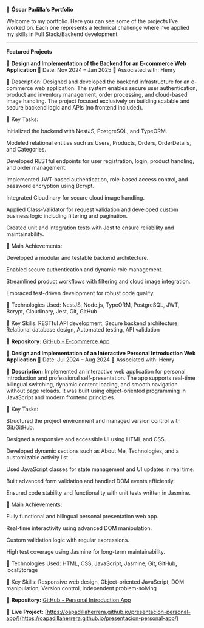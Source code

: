 
🚀 **Óscar Padilla's Portfolio**

Welcome to my portfolio. Here you can see some of the projects I’ve worked on. Each one represents a technical challenge where I’ve applied my skills in Full Stack/Backend development.

---

**Featured Projects**

🛒 **Design and Implementation of the Backend for an E-commerce Web Application**
📆 Date: Nov 2024 – Jan 2025
🏢 Associated with: Henry

🔹 Description:
Designed and developed the backend infrastructure for an e-commerce web application. The system enables secure user authentication, product and inventory management, order processing, and cloud-based image handling. The project focused exclusively on building scalable and secure backend logic and APIs (no frontend included).

🔹 Key Tasks:

Initialized the backend with NestJS, PostgreSQL, and TypeORM.

Modeled relational entities such as Users, Products, Orders, OrderDetails, and Categories.

Developed RESTful endpoints for user registration, login, product handling, and order management.

Implemented JWT-based authentication, role-based access control, and password encryption using Bcrypt.

Integrated Cloudinary for secure cloud image handling.

Applied Class-Validator for request validation and developed custom business logic including filtering and pagination.

Created unit and integration tests with Jest to ensure reliability and maintainability.

🔹 Main Achievements:

Developed a modular and testable backend architecture.

Enabled secure authentication and dynamic role management.

Streamlined product workflows with filtering and cloud image integration.

Embraced test-driven development for robust code quality.

🔹 Technologies Used:
NestJS, Node.js, TypeORM, PostgreSQL, JWT, Bcrypt, Cloudinary, Jest, Git, GitHub

🔹 Key Skills:
RESTful API development, Secure backend architecture, Relational database design, Automated testing, API validation

🔗 **Repository:** [GitHub - E-commerce App](https://github.com/OAPadillaHerrera/ecommerce-app)


🎯 **Design and Implementation of an Interactive Personal Introduction Web Application**
📆 Date: Jul 2024 – Aug 2024
🏢 Associated with: Henry

🔹 **Description:**
Implemented an interactive web application for personal introduction and professional self-presentation. The app supports real-time bilingual switching, dynamic content loading, and smooth navigation without page reloads. It was built using object-oriented programming in JavaScript and modern frontend principles.

🔹 Key Tasks:

Structured the project environment and managed version control with Git/GitHub.

Designed a responsive and accessible UI using HTML and CSS.

Developed dynamic sections such as About Me, Technologies, and a customizable activity list.

Used JavaScript classes for state management and UI updates in real time.

Built advanced form validation and handled DOM events efficiently.

Ensured code stability and functionality with unit tests written in Jasmine.

🔹 Main Achievements:

Fully functional and bilingual personal presentation web app.

Real-time interactivity using advanced DOM manipulation.

Custom validation logic with regular expressions.

High test coverage using Jasmine for long-term maintainability.

🔹 Technologies Used:
HTML, CSS, JavaScript, Jasmine, Git, GitHub, localStorage

🔹 Key Skills:
Responsive web design, Object-oriented JavaScript, DOM manipulation, Version control, Independent problem-solving

🔗 **Repository:** [GitHub - Personal Introduction App](https://github.com/OAPadillaHerrera/presentacion-personal-app)

🔗 **Live Project:** [https://oapadillaherrera.github.io/presentacion-personal-app/](https://oapadillaherrera.github.io/presentacion-personal-app/)


